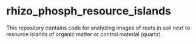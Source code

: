 # rhizo_phosph_resource_islands
This repository contains code for analyzing images of roots in soil next to resource islands of organic matter or control material (quartz). 
